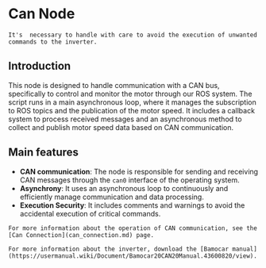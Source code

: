 # Can Node

```{warning}
It's  necessary to handle with care to avoid the execution of unwanted commands to the inverter.
```

## Introduction
This node is designed to handle communication with a CAN bus, specifically to control and monitor the motor through our ROS system.
The script runs in a main asynchronous loop, where it manages the subscription to ROS topics and the publication of the motor speed. It includes a callback system to process received messages and an asynchronous method to collect and publish motor speed data based on CAN communication.

## Main features
- **CAN communication**: The node is responsible for sending and receiving CAN messages through the `can0` interface of the operating system.
- **Asynchrony**: It uses an asynchronous loop to continuously and efficiently manage communication and data processing.
- **Execution Security**: It includes comments and warnings to avoid the accidental execution of critical commands.

```{tip}
For more information about the operation of CAN communication, see the [Can Connection](can_connection.md) page.
```
```{tip}
For more information about the inverter, download the [Bamocar manual](https://usermanual.wiki/Document/Bamocar20CAN20Manual.43600820/view).
```

